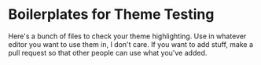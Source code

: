 # Boilerplates for Theme Testing

Here's a bunch of files to check your theme highlighting. Use in whatever editor
you want to use them in, I don't care. If you want to add stuff, make a pull
request so that other people can use what you've added.

